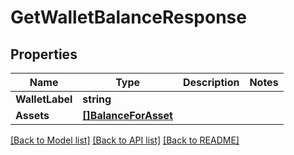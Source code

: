 # GetWalletBalanceResponse

## Properties
Name | Type | Description | Notes
------------ | ------------- | ------------- | -------------
**WalletLabel** | **string** |  | 
**Assets** | [**[]BalanceForAsset**](BalanceForAsset.md) |  | 

[[Back to Model list]](../README.md#documentation-for-models) [[Back to API list]](../README.md#documentation-for-api-endpoints) [[Back to README]](../README.md)


